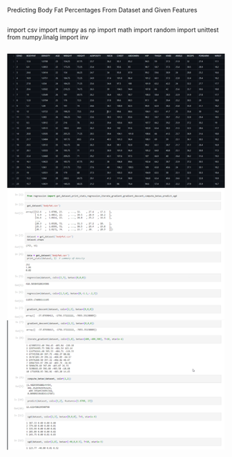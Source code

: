 Predicting Body Fat Percentages From Dataset and Given Features 

##
import csv
import numpy as np
import math
import random
import unittest
from numpy.linalg import inv
##

![](Images/csv%20file.png)
![](Images/test%20results1.png)
![](Images/test%20results2.png)
